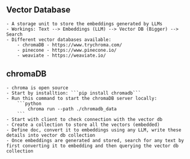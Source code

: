 ## Vector Database
    - A storage unit to store the embeddings generated by LLMs
    - Workings: Text --> Embeddings (LLM) --> Vector DB (Bigger) --> Search
    - Different vector databases available:
        - chromaDB - https://www.trychroma.com/
        - pinecone - https://www.pinecone.io/
        - weaviate - https://weaviate.io/

## chromaDB
    - chroma is open source
    - Start by installtion: ```pip install chromadb```
    - Run this command to start the chromaDB server locally:
        ```python
            chroma run --path ./chromadb_data
        ```
    - Start with client to check connection with the vector db
    - Create a collection to store all the vectors (embedded)
    - Define doc, convert it to embeddings using any LLM, write these details into vector db collection
    - Once embeddings are generated and stored, search for any text by first converting it to embedding and then querying the vector db collection
